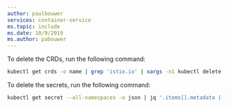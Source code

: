 ```yaml
---
author: paulbouwer
services: container-service
ms.topic: include
ms.date: 10/9/2019
ms.author: pabouwer
---
```


To delete the CRDs, run the following command:

```bash
kubectl get crds -o name | grep 'istio.io' | xargs -n1 kubectl delete
```

To delete the secrets, run the following command:

```bash
kubectl get secret --all-namespaces -o json | jq '.items[].metadata | ["kubectl delete secret -n", .namespace, .name] | join(" ")' -r | fgrep "istio." | xargs -t0 bash -c
```